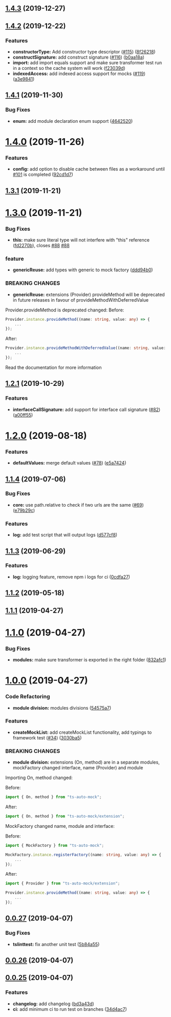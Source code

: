 <a name="1.4.3"></a>
## [1.4.3](https://github.com/uittorio/ts-auto-mock/compare/v1.4.2...v1.4.3) (2019-12-27)



<a name="1.4.2"></a>
## [1.4.2](https://github.com/uittorio/ts-auto-mock/compare/v1.4.1...v1.4.2) (2019-12-22)


### Features

* **constructorType:** Add constructor type descriptor ([#115](https://github.com/uittorio/ts-auto-mock/issues/115)) ([8f26218](https://github.com/uittorio/ts-auto-mock/commit/8f26218))
* **constructSignature:** add construct signature ([#116](https://github.com/uittorio/ts-auto-mock/issues/116)) ([b0aa18a](https://github.com/uittorio/ts-auto-mock/commit/b0aa18a))
* **import:** add import equals support and make sure transformer test run in a context so the cache system will work ([f23039d](https://github.com/uittorio/ts-auto-mock/commit/f23039d))
* **indexedAccess:** add indexed access support for mocks ([#119](https://github.com/uittorio/ts-auto-mock/issues/119)) ([a3e9841](https://github.com/uittorio/ts-auto-mock/commit/a3e9841))



<a name="1.4.1"></a>
## [1.4.1](https://github.com/uittorio/ts-auto-mock/compare/v1.4.0...v1.4.1) (2019-11-30)


### Bug Fixes

* **enum:** add module declaration enum support ([4642520](https://github.com/uittorio/ts-auto-mock/commit/4642520))



<a name="1.4.0"></a>
# [1.4.0](https://github.com/uittorio/ts-auto-mock/compare/v1.3.1...v1.4.0) (2019-11-26)


### Features

* **config:** add option to disable cache between files as a workaround until [#101](https://github.com/uittorio/ts-auto-mock/issues/101) is completed ([92cd1d7](https://github.com/uittorio/ts-auto-mock/commit/92cd1d7))



<a name="1.3.1"></a>
## [1.3.1](https://github.com/uittorio/ts-auto-mock/compare/v1.3.0...v1.3.1) (2019-11-21)



<a name="1.3.0"></a>
# [1.3.0](https://github.com/uittorio/ts-auto-mock/compare/v1.2.1...v1.3.0) (2019-11-21)


### Bug Fixes

* **this:** make sure literal type will not interfere with "this" reference ([fd2270b](https://github.com/uittorio/ts-auto-mock/commit/fd2270b)), closes [#88](https://github.com/uittorio/ts-auto-mock/issues/88) [#88](https://github.com/uittorio/ts-auto-mock/issues/88)


### feature

* **genericReuse:** add types with generic to mock factory ([ddd94b0](https://github.com/uittorio/ts-auto-mock/commit/ddd94b0))


### BREAKING CHANGES

* **genericReuse:** extensions (Provider) provideMethod will be deprecated in
future releases in favour of provideMethodWithDeferredValue

Provider.provideMethod is deprecated changed:
Before:
```ts
Provider.instance.provideMethod((name: string, value: any) => {
    ...
});
```
After:
```ts
Provider.instance.provideMethodWithDeferredValue((name: string, value: () => any) => {
    ...
});
```
Read the documentation for more information


<a name="1.2.1"></a>
## [1.2.1](https://github.com/uittorio/ts-auto-mock/compare/0.0.2...1.2.1) (2019-10-29)


### Features

* **interfaceCallSignature:** add support for interface call signature ([#82](https://github.com/uittorio/ts-auto-mock/issues/82)) ([a00ff55](https://github.com/uittorio/ts-auto-mock/commit/a00ff55))



<a name="1.2.0"></a>
# [1.2.0](https://github.com/uittorio/ts-auto-mock/compare/v1.1.4...v1.2.0) (2019-08-18)


### Features

* **defaultValues:** merge default values ([#78](https://github.com/uittorio/ts-auto-mock/issues/78)) ([e5a7424](https://github.com/uittorio/ts-auto-mock/commit/e5a7424))



<a name="1.1.4"></a>
## [1.1.4](https://github.com/uittorio/ts-auto-mock/compare/v1.1.3...v1.1.4) (2019-07-06)


### Bug Fixes

* **core:** use path.relative to check if two urls are the same ([#69](https://github.com/uittorio/ts-auto-mock/issues/69)) ([e79b29c](https://github.com/uittorio/ts-auto-mock/commit/e79b29c))


### Features

* **log:** add test script that will output logs ([d577cf8](https://github.com/uittorio/ts-auto-mock/commit/d577cf8))



<a name="1.1.3"></a>
## [1.1.3](https://github.com/uittorio/ts-auto-mock/compare/v1.1.2...v1.1.3) (2019-06-29)


### Features

* **log:** logging feature, remove npm i logs for ci ([0cdfa27](https://github.com/uittorio/ts-auto-mock/commit/0cdfa27))



<a name="1.1.2"></a>
## [1.1.2](https://github.com/uittorio/ts-auto-mock/compare/v1.1.1...v1.1.2) (2019-05-18)



<a name="1.1.1"></a>
## [1.1.1](https://github.com/uittorio/ts-auto-mock/compare/v1.1.0...v1.1.1) (2019-04-27)



<a name="1.1.0"></a>
# [1.1.0](https://github.com/uittorio/ts-auto-mock/compare/v1.0.0...v1.1.0) (2019-04-27)


### Bug Fixes

* **modules:** make sure transformer is exported in the right folder ([832afc1](https://github.com/uittorio/ts-auto-mock/commit/832afc1))



<a name="1.0.0"></a>
# [1.0.0](https://github.com/uittorio/ts-auto-mock/compare/v0.0.27...v1.0.0) (2019-04-27)


### Code Refactoring

* **module division:** modules divisions ([54575a7](https://github.com/uittorio/ts-auto-mock/commit/54575a7))


### Features

* **createMockList:** add createMockList functionality, add typings to framework test ([#34](https://github.com/uittorio/ts-auto-mock/issues/34)) ([3030ba5](https://github.com/uittorio/ts-auto-mock/commit/3030ba5))


### BREAKING CHANGES

* **module division:** extensions (On, method) are in a separate modules,
mockFactory changed interface, name (Provider) and module

Importing On, method changed:

Before:
```ts
import { On, method } from "ts-auto-mock";
```

After:
```ts
import { On, method } from "ts-auto-mock/extension";
```

MockFactory changed name, module and interface:

Before:
```ts
import { MockFactory } from "ts-auto-mock";

MockFactory.instance.registerFactory((name: string, value: any) => {
    ...
});
```

After:
```ts
import { Provider } from "ts-auto-mock/extension";

Provider.instance.provideMethod((name: string, value: any) => {
    ...
});
```

<a name="0.0.27"></a>
## [0.0.27](https://github.com/uittorio/ts-auto-mock/compare/v0.0.26...v0.0.27) (2019-04-07)


### Bug Fixes

* **tslinttest:** fix another unit test ([5b84a55](https://github.com/uittorio/ts-auto-mock/commit/5b84a55))



<a name="0.0.26"></a>
## [0.0.26](https://github.com/uittorio/ts-auto-mock/compare/v0.0.25...v0.0.26) (2019-04-07)



<a name="0.0.25"></a>
## [0.0.25](https://github.com/uittorio/ts-auto-mock/compare/bd3a43d...v0.0.25) (2019-04-07)


### Features

* **changelog:** add changelog ([bd3a43d](https://github.com/uittorio/ts-auto-mock/commit/bd3a43d))
* **ci:** add minimum ci to run test on branches ([34d4ac7](https://github.com/uittorio/ts-auto-mock/commit/34d4ac7))



